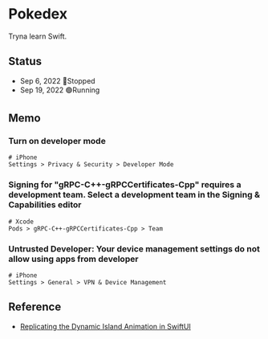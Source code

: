 # Pokedex

Tryna learn Swift.

## Status

- Sep 6, 2022 🔴Stopped
- Sep 19, 2022 🟢Running

## Memo

### Turn on developer mode

``` ios
# iPhone
Settings > Privacy & Security > Developer Mode
```

### Signing for "gRPC-C++-gRPCCertificates-Cpp" requires a development team. Select a development team in the Signing & Capabilities editor

``` xcode
# Xcode
Pods > gRPC-C++-gRPCCertificates-Cpp > Team
```

### Untrusted Developer: Your device management settings do not allow using apps from developer

``` ios
# iPhone
Settings > General > VPN & Device Management
```

## Reference

- [Replicating the Dynamic Island Animation in SwiftUI](https://betterprogramming.pub/dynamic-island-animation-5869fbce41e6)
